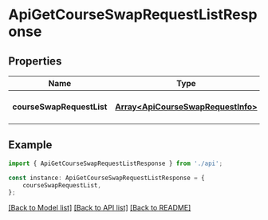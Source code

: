 # ApiGetCourseSwapRequestListResponse


## Properties

Name | Type | Description | Notes
------------ | ------------- | ------------- | -------------
**courseSwapRequestList** | [**Array&lt;ApiCourseSwapRequestInfo&gt;**](ApiCourseSwapRequestInfo.md) |  | [optional] [default to undefined]

## Example

```typescript
import { ApiGetCourseSwapRequestListResponse } from './api';

const instance: ApiGetCourseSwapRequestListResponse = {
    courseSwapRequestList,
};
```

[[Back to Model list]](../README.md#documentation-for-models) [[Back to API list]](../README.md#documentation-for-api-endpoints) [[Back to README]](../README.md)
